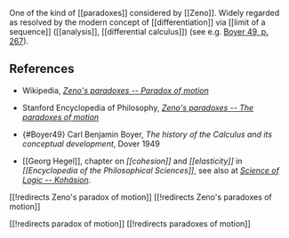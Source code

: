 
One of the kind of [[paradoxes]] considered by [[Zeno]]. Widely regarded as resolved by the modern concept of [[differentiation]] via [[limit of a sequence]] ([[analysis]], [[differential calculus]]) (see e.g. [Boyer 49, p. 267](#Boyer49)).


## References

* Wikipedia, _[Zeno's paradoxes -- Paradox of motion](http://en.wikipedia.org/wiki/Zeno%27s_paradoxes#Paradoxes_of_motion)_

* Stanford Encyclopedia of Philosophy, _[Zeno's paradoxes --  The paradoxes of motion](http://plato.stanford.edu/entries/paradox-zeno/#ParMot)_

* {#Boyer49} Carl Benjamin Boyer, _The history of the Calculus and its conceptual development_, Dover 1949

* [[Georg Hegel]], chapter on _[[cohesion]]_ and _[[elasticity]]_ in _[[Encyclopedia of the Philosophical Sciences]]_, see also at _[Science of Logic --  Kohäsion](#Science+of+Logic#Kohaesion)_.


[[!redirects Zeno's paradox of motion]]
[[!redirects Zeno's paradoxes of motion]]

[[!redirects paradox of motion]]
[[!redirects paradoxes of motion]]
